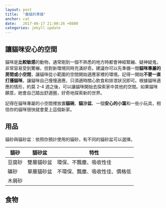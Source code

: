 ```yaml
---
layout: post
title:  "養貓的準備"
anchor: cat
date:   2017-06-17 21:00:26 +0800
categories: jekyll update
---
```


## 讓貓咪安心的空間
貓咪是**比較敏感**的動物，通常剛到一個不熟悉的地方時都會神經緊繃、疑神疑鬼，非常容易受到驚嚇，但對新環境同時充滿好奇。建議你可以先準備一間**貓咪專屬的房間或小空間**，讓貓咪從小範圍的空間開始適應家裡的環境。記得一開始**不要一直打擾貓咪**，讓貓咪自己慢慢適應，只須適時關心飲食和排泄狀況即可。根據貓咪適應的情形，約莫 2-4 週之後，可以讓貓咪開始去探索家中其他的空間。如果貓咪願意，她會自己踏出舒適圈，好奇地探索新的世界。

記得在貓咪專屬的小空間裡放置**貓碗**、**貓沙盆**、一個**安心的小窩**和一些小玩具，相信你的貓咪很快就會愛上這個新家。

## 用品

貓砂與貓砂盆：依照你預計使用的貓砂，有不同的貓砂盆可以選擇。

| 貓砂 | 貓砂盆 | 特性 |
| --- | ------| ---- |
| 豆腐砂 | 雙層貓砂盆 | 環保、不飄塵、吸收性佳 |
| 礦砂 | 單層貓砂盆 | 不環保、飄塵、吸收性佳、價格低 |
| 木屑砂 | | | |

## 食物
